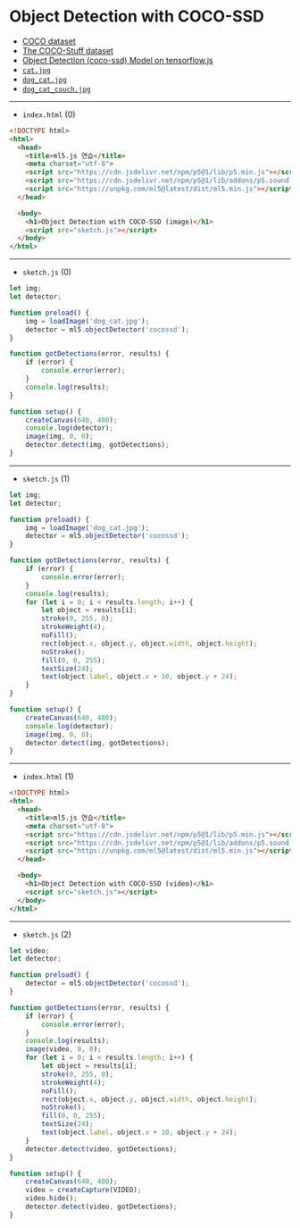 # Object Detection with COCO-SSD

- [COCO dataset](https://cocodataset.org/#home)
- [The COCO-Stuff dataset](https://github.com/nightrome/cocostuff)
- [Object Detection (coco-ssd) Model on tensorflow.js](https://github.com/tensorflow/tfjs-models/tree/master/coco-ssd)
- [`cat.jpg`](https://terabox.com/s/1xD9vsL8EGFKeyHe4d1lLIg)
- [`dog_cat.jpg`](https://terabox.com/s/1UiKk8KSa4szGZuubC5Oxkg)
- [`dog_cat_couch.jpg`](https://terabox.com/s/1zYGM75UOUxZISQ0_JAFWKw)

---

- `index.html` (0)

```html
<!DOCTYPE html>
<html>
  <head>
    <title>ml5.js 연습</title>
    <meta charset="utf-8">
    <script src="https://cdn.jsdelivr.net/npm/p5@1/lib/p5.min.js"></script>
    <script src="https://cdn.jsdelivr.net/npm/p5@1/lib/addons/p5.sound.min.js"></script>
    <script src="https://unpkg.com/ml5@latest/dist/ml5.min.js"></script>
  </head>

  <body>
    <h1>Object Detection with COCO-SSD (image)</h1>
    <script src="sketch.js"></script>
  </body>
</html>
```

---

- `sketch.js` (0)

```javascript
let img;
let detector;

function preload() {
    img = loadImage('dog_cat.jpg');
    detector = ml5.objectDetector('cocossd');
}

function gotDetections(error, results) {
    if (error) {
        console.error(error);
    }
    console.log(results);
}

function setup() {
    createCanvas(640, 480);
    console.log(detector);
    image(img, 0, 0);
    detector.detect(img, gotDetections);
}
```

---

- `sketch.js` (1)

```javascript
let img;
let detector;

function preload() {
    img = loadImage('dog_cat.jpg');
    detector = ml5.objectDetector('cocossd');
}

function gotDetections(error, results) {
    if (error) {
        console.error(error);
    }
    console.log(results);
    for (let i = 0; i < results.length; i++) {
        let object = results[i];
        stroke(0, 255, 0);
        strokeWeight(4);
        noFill();
        rect(object.x, object.y, object.width, object.height);
        noStroke();
        fill(0, 0, 255);
        textSize(24);
        text(object.label, object.x + 10, object.y + 24);
    }
}

function setup() {
    createCanvas(640, 480);
    console.log(detector);
    image(img, 0, 0);
    detector.detect(img, gotDetections);
}
```

---

- `index.html` (1)

```html
<!DOCTYPE html>
<html>
  <head>
    <title>ml5.js 연습</title>
    <meta charset="utf-8">
    <script src="https://cdn.jsdelivr.net/npm/p5@1/lib/p5.min.js"></script>
    <script src="https://cdn.jsdelivr.net/npm/p5@1/lib/addons/p5.sound.min.js"></script>
    <script src="https://unpkg.com/ml5@latest/dist/ml5.min.js"></script>
  </head>

  <body>
    <h1>Object Detection with COCO-SSD (video)</h1>
    <script src="sketch.js"></script>
  </body>
</html>
```

---

- `sketch.js` (2)

```javascript
let video;
let detector;

function preload() {
    detector = ml5.objectDetector('cocossd');
}

function gotDetections(error, results) {
    if (error) {
        console.error(error);
    }
    console.log(results);
    image(video, 0, 0);
    for (let i = 0; i < results.length; i++) {
        let object = results[i];
        stroke(0, 255, 0);
        strokeWeight(4);
        noFill();
        rect(object.x, object.y, object.width, object.height);
        noStroke();
        fill(0, 0, 255);
        textSize(24);
        text(object.label, object.x + 10, object.y + 24);
    }
    detector.detect(video, gotDetections);
}

function setup() {
    createCanvas(640, 480);
    video = createCapture(VIDEO);
    video.hide();
    detector.detect(video, gotDetections);
}
```

